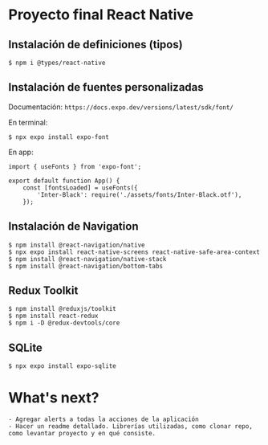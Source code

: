 # Proyecto final React Native

## Instalación de definiciones (tipos)

```
$ npm i @types/react-native
```

## Instalación de fuentes personalizadas

Documentación: `https://docs.expo.dev/versions/latest/sdk/font/`

En terminal:

```
$ npx expo install expo-font
```

En app:

```
import { useFonts } from 'expo-font';

export default function App() {
    const [fontsLoaded] = useFonts({
        'Inter-Black': require('./assets/fonts/Inter-Black.otf'),
    });
```

## Instalación de Navigation

```
$ npm install @react-navigation/native
$ npx expo install react-native-screens react-native-safe-area-context
$ npm install @react-navigation/native-stack
$ npm install @react-navigation/bottom-tabs
```

## Redux Toolkit

```
$ npm install @reduxjs/toolkit
$ npm install react-redux
$ npm i -D @redux-devtools/core
```

## SQLite

```
$ npx expo install expo-sqlite
```

# What's next?

```
- Agregar alerts a todas la acciones de la aplicación
- Hacer un readme detallado. Librerías utilizadas, como clonar repo, como levantar proyecto y en qué consiste.
```